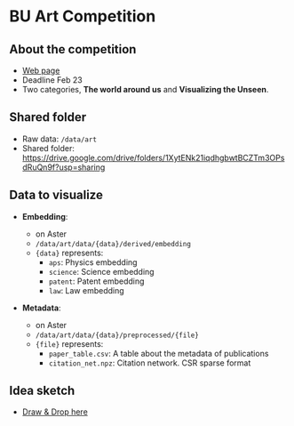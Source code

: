 # BU Art Competition

## About the competition 

- [Web page](https://www.binghamton.edu/research/division-offices/research-advancement/art-of-science/index.html)
- Deadline Feb 23
- Two categories, **The world around us** and **Visualizing the Unseen**.

## Shared folder
- Raw data: `/data/art`
- Shared folder: https://drive.google.com/drive/folders/1XytENk21iqdhgbwtBCZTm3OPsdRuQn9f?usp=sharing

## Data to visualize

- **Embedding**:
  - on Aster 
  - `/data/art/data/{data}/derived/embedding`
  - `{data}` represents:
    - `aps`: Physics embedding 
    - `science`: Science embedding 
    - `patent`: Patent embedding 
    - `law`: Law embedding 

- **Metadata**:
  - on Aster
  - `/data/art/data/{data}/preprocessed/{file}`
  - `{file}` represents:
    - `paper_table.csv`: A table about the metadata of publications
    - `citation_net.npz`: Citation network. CSR sparse format

## Idea sketch
- [Draw & Drop here](https://drive.google.com/drive/folders/1XytENk21iqdhgbwtBCZTm3OPsdRuQn9f?usp=sharing)

